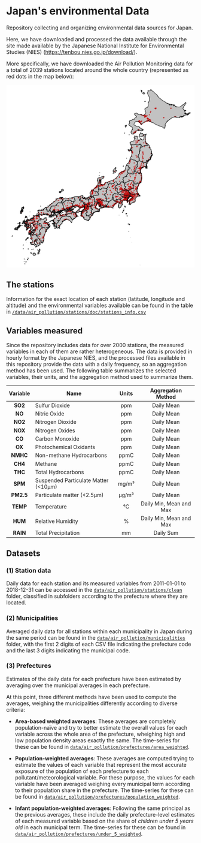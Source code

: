 # Japan's environmental Data

Repository collecting and organizing environmental data sources for Japan.

Here, we have downloaded and processed the data available through the site made available by the Japanese National Institute for Environmental Studies (NIES) (<https://tenbou.nies.go.jp/download/>).

More specifically, we have downloaded the Air Pollution Monitoring data for a total of 2039 stations located around the whole country (represented as red dots in the map below):

<img src="https://github.com/AlFontal/environmental-data-japan/raw/main/data/air_pollution/stations/doc/stations_map.png" alt="Japanese Monitoring Stations Map" title="Japanese Monitoring Stations Map" width=800px>

## The stations

Information for the exact location of each station (latitude, longitude and altitude) and the environmental variables available can be found in the table in [`/data/air_pollution/stations/doc/stations_info.csv`](data/air_pollution/stations/doc/stations_info.csv)

## Variables measured

Since the repository includes data for over 2000 stations, the measured variables in each of them are rather heterogeneous. The data is provided in hourly format by the Japanese NIES, and the processed files available in this repository provide the data with a daily frequency, so an aggregation method has been used. The following table summarizes the selected variables, their units, and the aggregation method used to summarize them.

| **Variable**  | **Name**                              | **Units**  |  **Aggregation Method**  |
|:------------: |-------------------------------------- |:---------: |:-----------------------: |
| **SO2**       | Sulfur Dioxide                        | ppm        | Daily Mean               |
| **NO**        | Nitric Oxide                          | ppm        | Daily Mean               |
| **NO2**       | Nitrogen Dioxide                      | ppm        | Daily Mean               |
| **NOX**       | Nitrogen Oxides                       | ppm        | Daily Mean               |
| **CO**        | Carbon Monoxide                       | ppm        | Daily Mean               |
| **OX**        |    Photochemical Oxidants             | ppm        | Daily Mean               |
| **NMHC**      | Non-methane Hydrocarbons              | ppmC       | Daily Mean               |
| **CH4**       | Methane                               | ppmC       | Daily Mean               |
| **THC**       | Total Hydrocarbons                    | ppmC       | Daily Mean               |
| **SPM**       | Suspended Particulate Matter (<10µm)  | mg/m³      | Daily Mean               |
| **PM2.5**     | Particulate matter (<2.5µm)           | µg/m³      | Daily Mean               |
| **TEMP**      | Temperature                           | °C         | Daily Min, Mean and Max  |
| **HUM**       | Relative Humidity                     | %          | Daily Min, Mean and Max   |
| **RAIN**      | Total Precipitation                   | mm         | Daily Sum                |



## Datasets

### (1) Station data

Daily data for each station and its measured variables from 2011-01-01 to 2018-12-31 can be accessed in the [`data/air_pollution/stations/clean`](data/air_pollution/stations/clean) folder, classified in subfolders according to the prefecture where they are located.

### (2) Municipalities

Averaged daily data for all stations within each municipality in Japan during the same period can be found in the [`data/air_pollution/municipalities`](data/air_pollution/municipalities/) folder, with the first 2 digits of each CSV file indicating the prefecture code and the last 3 digits indicating the municipal code.

### (3) Prefectures

Estimates of the daily data for each prefecture have been estimated by averaging over the municipal averages in each prefecture.

At this point, three different methods have been used to compute the averages, weighing the municipalities differently according to diverse criteria:

+ **Area-based weighted averages**: These averages are completely population-naïve and try to better estimate the overall values for each variable across the whole area of the prefecture, wheighing high and low population density areas exactly the same. The time-series for these can be found in [`data/air_pollution/prefectures/area_weighted`](data/air_pollution/prefectures/area_weighted).

+ **Population-weighted averages**: These averages are computed trying to estimate the values of each variable that represent the most accurate exposure of the population of each prefecture to each pollutant/meteorological variable. For these purpose, the values for each variable have been averaged weighing every municipal term according to their population share in the prefecture. The time-series for these can be found in [`data/air_pollution/prefectures/population_weighted`](data/air_pollution/prefectures/population_weighted).

+ **Infant population-weighted averages**: Following the same principal as the previous averages, these include the daily prefecture-level estimates of each measured variable based on the share of *children under 5 years old* in each municipal term. The time-series for these can be found in [`data/air_pollution/prefectures/under_5_weighted`](data/air_pollution/prefectures/under_5_weighted).
